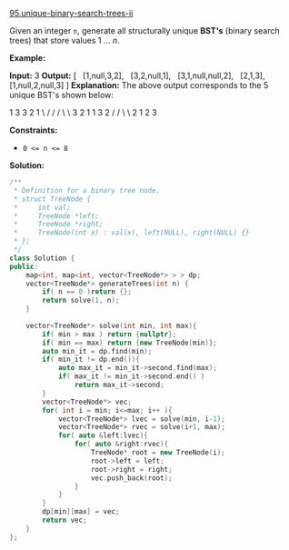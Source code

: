 [95.unique-binary-search-trees-ii](https://leetcode.com/problems/unique-binary-search-trees-ii/)  

Given an integer `n`, generate all structurally unique **BST's** (binary search trees) that store values 1 ... _n_.

**Example:**

**Input:** 3
**Output:**
\[
  \[1,null,3,2\],
  \[3,2,null,1\],
  \[3,1,null,null,2\],
  \[2,1,3\],
  \[1,null,2,null,3\]
\]
**Explanation:**
The above output corresponds to the 5 unique BST's shown below:

   1         3     3      2      1
    \\       /     /      / \\      \\
     3     2     1      1   3      2
    /     /       \\                 \\
   2     1         2                 3

**Constraints:**

*   `0 <= n <= 8`  



**Solution:**  

```cpp
/**
 * Definition for a binary tree node.
 * struct TreeNode {
 *     int val;
 *     TreeNode *left;
 *     TreeNode *right;
 *     TreeNode(int x) : val(x), left(NULL), right(NULL) {}
 * };
 */
class Solution {
public:
    map<int, map<int, vector<TreeNode*> > > dp;
    vector<TreeNode*> generateTrees(int n) {
        if( n == 0 )return {};
        return solve(1, n);
    }
    
    vector<TreeNode*> solve(int min, int max){
        if( min > max ) return {nullptr};
        if( min == max) return {new TreeNode(min)};
        auto min_it = dp.find(min);
        if( min_it != dp.end()){
            auto max_it = min_it->second.find(max);
            if( max_it != min_it->second.end() )
                return max_it->second;
        }
        vector<TreeNode*> vec;
        for( int i = min; i<=max; i++ ){
            vector<TreeNode*> lvec = solve(min, i-1);
            vector<TreeNode*> rvec = solve(i+1, max);
            for( auto &left:lvec){
                for( auto &right:rvec){
                    TreeNode* root = new TreeNode(i);
                    root->left = left;
                    root->right = right;
                    vec.push_back(root);
                }
            }
        }
        dp[min][max] = vec;
        return vec;
    }
};
```
      